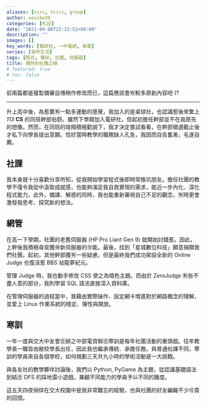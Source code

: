 ```yaml
---
aliases: [circ, tcirc, group]
author: nevikw39
categories: [札記]
date: "2021-04-06T22:13:52+08:00"
description: ""
images: []
key_words: [電研社, 一中電研, 串電]
series: [高中生活]
tags: [程式, 電研, 社團, 伺服器]
title: 偶然的社團之緣
# featured: true
# toc: false
---
```


前兩篇都是複製備審自傳稍作修改而已，這篇應該會🈶️較多原創內容吧 (?

---

升上高中後，為惹要🈶️一點多運動的感覺，我加入的是桌球社，也認識惹後來繁上 _113_ **CS** 的同班幹部伯蔚。雖然下學期加入電研社，但起初擔任幹部並不在我原先的想像。然而，在同班的竣翔積極勸說下，我才決定嘗試看看，在幹部徵選截止後才私下向學長提出意願。恰好當時教學的職務缺人孔急，我因而自告奮勇，毛遂自薦。

## 社課

我本身就十分喜歡分享所知，從我開始學習程式後即時常推坑朋友。擔任社團的教學不僅令我從中汲取成就感，也能夠滿足我自我實現的需求，能近一步內化、深化程式能力。此外，備課、解惑的同時，我也能重新審視自己不足的觀念，🈶️時更會激發我思考、探究新的想法。

## 網管

在高一下學期，社團的老舊伺服器 (HP Pro Liant Gen 9) 就開始討錢惹。因此，上幹後我積極尋覓獲🉐新伺服器的🉑️能。最後，找到「星城數位科技」願意捐贈我們社團。起初，其他幹部獲🈶️一些疑慮。但是最終我們成功架設全新的 Online Judge 也復活惹 BBS 站龍夢紀元。

管理 Judge 時，我也動手修改 CSS 使之為暗色主題。而由於 ZeroJudge 🈶️些不盡人意的部分，我則學習 SQL 語法直接深入資料庫。

在管理伺服器的過程當中，我藉由實際操作、設定網卡增進對於網路概念的理解，並愛上 Linux 作業系統的穩定、彈性與開放。

## 寒訓

一年一度與交大中友會🈴辦之中部電資聯🈴寒訓是每年社團活動的重頭戲。往年教學長一職皆由敝校學長出任，因此我也繼承傳統、承擔任務。與普通社課不同，寒訓的學員來自各個學校，如何規劃三天共九小時的學術活動是一大挑戰。

與各友社的教學夥伴討論後，我們以 Python, PyGame 為主題，從認識基礎語法到結🈴 DFS 的踩地雷小遊戲，兼顧不同能力的學員予以不同的難度。

這五天四夜徜徉在交大校園中是我非常難忘的經驗，也與社團的好友編織不少🉑️貴的回憶。
